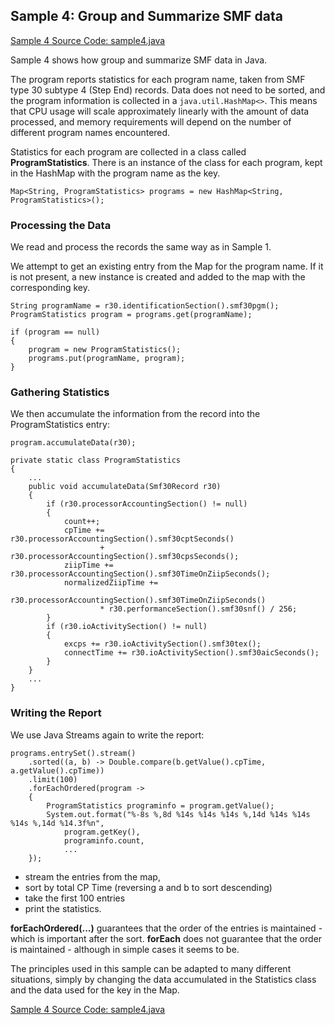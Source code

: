 ## Sample 4: Group and Summarize SMF data

[Sample 4 Source Code: sample4.java](./src/sample4.java)

Sample 4 shows how group and summarize SMF data in Java.

The program reports statistics for each program name, taken from SMF type 30 subtype 4 (Step End) records.
Data does not need to be sorted, and the program information is collected in a `java.util.HashMap<>`. This means that CPU usage will scale approximately linearly with the amount of data processed, and memory requirements will depend on the number of different program names encountered.

Statistics for each program are collected in a class called **ProgramStatistics**.
There is an instance of the class for each program, kept in the HashMap with the program name as the key.

```
Map<String, ProgramStatistics> programs = new HashMap<String, ProgramStatistics>();
```

### Processing the Data

We read and process the records the same way as in Sample 1.

We attempt to get an existing entry from the Map for the program name. If it is not present, a new instance is created and added to the map with the corresponding key. 

```
String programName = r30.identificationSection().smf30pgm();
ProgramStatistics program = programs.get(programName);
        		
if (program == null)
{
    program = new ProgramStatistics();
    programs.put(programName, program);
}            
```

### Gathering Statistics

We then accumulate the information from the record into the ProgramStatistics entry:
```
program.accumulateData(r30);
```

```
private static class ProgramStatistics
{
    ...
    public void accumulateData(Smf30Record r30)
    {        	
        if (r30.processorAccountingSection() != null)
        {
            count++;
            cpTime += r30.processorAccountingSection().smf30cptSeconds()
                    + r30.processorAccountingSection().smf30cpsSeconds();
            ziipTime += r30.processorAccountingSection().smf30TimeOnZiipSeconds();   
            normalizedZiipTime += 
                r30.processorAccountingSection().smf30TimeOnZiipSeconds() 
                    * r30.performanceSection().smf30snf() / 256;
        }
        if (r30.ioActivitySection() != null)
        {
            excps += r30.ioActivitySection().smf30tex();
            connectTime += r30.ioActivitySection().smf30aicSeconds();
        }
    }
    ...
}
```

### Writing the Report

We use Java Streams again to write the report:
```
programs.entrySet().stream()
    .sorted((a, b) -> Double.compare(b.getValue().cpTime, a.getValue().cpTime))
    .limit(100)
    .forEachOrdered(program ->
    {
        ProgramStatistics programinfo = program.getValue();
        System.out.format("%-8s %,8d %14s %14s %14s %,14d %14s %14s %14s %,14d %14.3f%n", 
            program.getKey(),
            programinfo.count, 
            ...
    });
```
- stream the entries from the map,
- sort by total CP Time (reversing a and b to sort descending)
- take the first 100 entries
- print the statistics.

**forEachOrdered(...)** guarantees that the order of the entries is maintained - which is important after the sort. 
**forEach** does not guarantee that the order is maintained - although in simple cases it seems to be.  

The principles used in this sample can be adapted to many different situations, simply by changing the data accumulated in the Statistics class and the data used for the key in the Map.

[Sample 4 Source Code: sample4.java](./src/sample4.java)